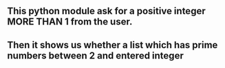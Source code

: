 ## This python module ask for a positive integer MORE THAN 1 from the user.
## Then it shows us whether a list which has prime numbers between 2 and entered integer 